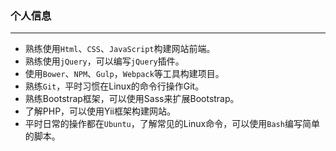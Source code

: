### 个人信息
---
* 熟练使用`Html`、`CSS`、`JavaScript`构建网站前端。
* 熟练使用`jQuery`，可以编写`jQuery`插件。
* 使用`Bower`、`NPM`、`Gulp`，`Webpack`等工具构建项目。
* 熟练`Git`，平时习惯在Linux的命令行操作Git。
* 熟练Bootstrap框架，可以使用Sass来扩展Bootstrap。
* 了解PHP，可以使用Yii框架构建网站。
* 平时日常的操作都在`Ubuntu`，了解常见的Linux命令，可以使用`Bash`编写简单的脚本。
